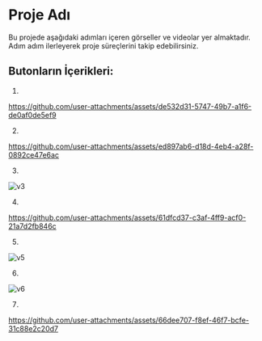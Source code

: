 # Proje Adı

Bu projede aşağıdaki adımları içeren görseller ve videolar yer almaktadır. Adım adım ilerleyerek proje süreçlerini takip edebilirsiniz.

## Butonların İçerikleri:

1. 
   
https://github.com/user-attachments/assets/de532d31-5747-49b7-a1f6-de0af0de5ef9


2.  
   

https://github.com/user-attachments/assets/ed897ab6-d18d-4eb4-a28f-0892ce47e6ac



3.  
![v3](https://github.com/user-attachments/assets/04903d25-633b-4cf6-ae93-dde7ffdcad04)


4.  


https://github.com/user-attachments/assets/61dfcd37-c3af-4ff9-acf0-21a7d2fb846c



5.   
  ![v5](https://github.com/user-attachments/assets/cb080383-7bad-4460-9e03-65a9a9b4d5fd)


6. 
![v6](https://github.com/user-attachments/assets/b7c7734d-a558-4152-a432-7ba728e8a365)


7.  


https://github.com/user-attachments/assets/66dee707-f8ef-46f7-bcfe-31c88e2c20d7


